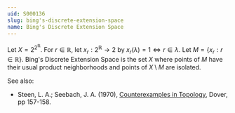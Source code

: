 ```yaml
---
uid: S000136
slug: bing's-discrete-extension-space
name: Bing's Discrete Extension Space
---
```

Let $X = 2^{2^\mathbb{R}}$. For $r \in \mathbb{R}$, let $x_r: 2^\mathbb{R} \rightarrow 2$ by $x_r(\lambda) = 1 \iff r \in \lambda$. Let $M = \{x_r: r \in \mathbb{R}\}$. Bing's Discrete Extension Space is the set $X$ where points of $M$ have their usual product neighborhoods and points of $X \setminus M$ are isolated.

See also:

* Steen, L. A.; Seebach, J. A. (1970), [Counterexamples in Topology](http://books.google.com/books/about/Counterexamples_in_Topology.html?id=DkEuGkOtSrUC), Dover, pp 157-158.


